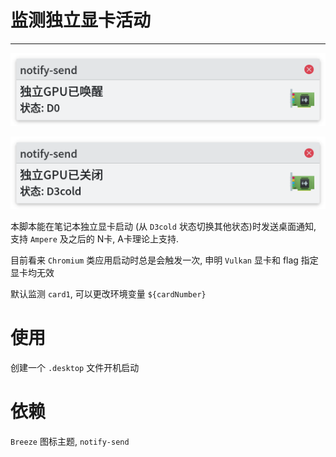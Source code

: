 # 监测独立显卡活动

------

![Screenshot_20220910_204102](https://github.com/Kimiblock/Desktop-Linux-Helper/raw/master/GPUMonitor/D0.png)

![Screenshot_20220910_204102](https://github.com/Kimiblock/Desktop-Linux-Helper/raw/master/GPUMonitor/D3Cold.png)

本脚本能在笔记本独立显卡启动 (从 `D3cold` 状态切换其他状态)时发送桌面通知, 支持 `Ampere` 及之后的 N卡, A卡理论上支持.

目前看来 `Chromium` 类应用启动时总是会触发一次, 申明 `Vulkan` 显卡和 flag 指定显卡均无效

默认监测 `card1`, 可以更改环境变量 `${cardNumber}`

# 使用

创建一个 `.desktop` 文件开机启动

# 依赖

`Breeze` 图标主题, `notify-send`

